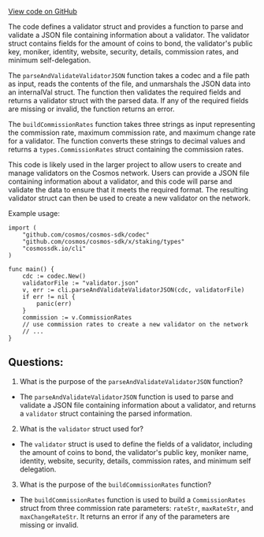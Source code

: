 [View code on GitHub](https://github.com/cosmos/cosmos-sdk.git/x/staking/client/cli/utils.go)

The code defines a validator struct and provides a function to parse and validate a JSON file containing information about a validator. The validator struct contains fields for the amount of coins to bond, the validator's public key, moniker, identity, website, security, details, commission rates, and minimum self-delegation. 

The `parseAndValidateValidatorJSON` function takes a codec and a file path as input, reads the contents of the file, and unmarshals the JSON data into an internalVal struct. The function then validates the required fields and returns a validator struct with the parsed data. If any of the required fields are missing or invalid, the function returns an error.

The `buildCommissionRates` function takes three strings as input representing the commission rate, maximum commission rate, and maximum change rate for a validator. The function converts these strings to decimal values and returns a `types.CommissionRates` struct containing the commission rates.

This code is likely used in the larger project to allow users to create and manage validators on the Cosmos network. Users can provide a JSON file containing information about a validator, and this code will parse and validate the data to ensure that it meets the required format. The resulting validator struct can then be used to create a new validator on the network. 

Example usage:

```
import (
    "github.com/cosmos/cosmos-sdk/codec"
    "github.com/cosmos/cosmos-sdk/x/staking/types"
    "cosmossdk.io/cli"
)

func main() {
    cdc := codec.New()
    validatorFile := "validator.json"
    v, err := cli.parseAndValidateValidatorJSON(cdc, validatorFile)
    if err != nil {
        panic(err)
    }
    commission := v.CommissionRates
    // use commission rates to create a new validator on the network
    // ...
}
```
## Questions: 
 1. What is the purpose of the `parseAndValidateValidatorJSON` function?
- The `parseAndValidateValidatorJSON` function is used to parse and validate a JSON file containing information about a validator, and returns a `validator` struct containing the parsed information.

2. What is the `validator` struct used for?
- The `validator` struct is used to define the fields of a validator, including the amount of coins to bond, the validator's public key, moniker name, identity, website, security, details, commission rates, and minimum self delegation.

3. What is the purpose of the `buildCommissionRates` function?
- The `buildCommissionRates` function is used to build a `CommissionRates` struct from three commission rate parameters: `rateStr`, `maxRateStr`, and `maxChangeRateStr`. It returns an error if any of the parameters are missing or invalid.
